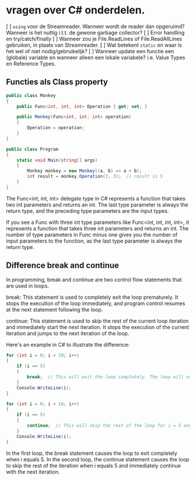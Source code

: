 # vragen over C# onderdelen. 
[ ] `using` voor de Streamreader. Wanneer wordt de reader dan opgeruimd? Wanneer is het nuttig i.t.t. de gewone garbage collector?
[ ] Error handling en try/catch/finally
[ ] Wanneer zou je File.ReadLines of File.ReadAllLines gebruiken, in plaats van Streamreader. 
[ ] Wat betekent `static` en waar is het wel of niet nodig/gebruikelijk?
[ ] Wanneer update een functie een (globale) variable en wanneer alleen een lokale variabele? i.e. Value Types en Reference Types.

## Functies als Class property
```csharp
public class Monkey
{
    public Func<int, int, int> Operation { get; set; }

    public Monkey(Func<int, int, int> operation)
    {
        Operation = operation;
    }
}

public class Program
{
    static void Main(string[] args)
    {
        Monkey monkey = new Monkey((a, b) => a + b);
        int result = monkey.Operation(2, 3);  // result is 5
    }
}
```

The Func<int, int, int> delegate type in C# represents a function that takes two int parameters and returns an int. The last type parameter is always the return type, and the preceding type parameters are the input types.

If you see a Func with three int type parameters like Func<int, int, int, int>, it represents a function that takes three int parameters and returns an int. The number of type parameters in Func minus one gives you the number of input parameters to the function, as the last type parameter is always the return type.

## Difference break and continue
In programming, break and continue are two control flow statements that are used in loops.

break: This statement is used to completely exit the loop prematurely. It stops the execution of the loop immediately, and program control resumes at the next statement following the loop.

continue: This statement is used to skip the rest of the current loop iteration and immediately start the next iteration. It stops the execution of the current iteration and jumps to the next iteration of the loop.

Here's an example in C# to illustrate the difference:
```c#
for (int i = 0; i < 10; i++)
{
    if (i == 5)
    {
        break;  // This will exit the loop completely. The loop will not iterate for i = 6, 7, 8, 9.
    }
    Console.WriteLine(i);
}

for (int i = 0; i < 10; i++)
{
    if (i == 5)
    {
        continue;  // This will skip the rest of the loop for i = 5 and immediately continue with i = 6.
    }
    Console.WriteLine(i);
}
```
In the first loop, the break statement causes the loop to exit completely when i equals 5. In the second loop, the continue statement causes the loop to skip the rest of the iteration when i equals 5 and immediately continue with the next iteration.
